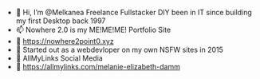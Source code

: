 - 👋 Hi, I’m @Melkanea Freelance Fullstacker DIY been in IT since building my first Desktop back 1997
- 📫 Nowhere 2.0 is my ME!ME!ME! Portfolio Site 
- 👀 https://nowhere2point0.xyz
- 🌱 Started out as a webdevloper on my own NSFW sites in 2015 
- 👋 AllMyLinks Social Media
- 👋 https://allmylinks.com/melanie-elizabeth-damm

<!---
💞️ Brandynette NSFW site
📫 https://brandynette.com
--->
<!-- 
- 💞️ In 2018 Brandynette graduated from Pornhub as a Amateur Pornstar 
- 💞️ Amateur Pornhub Pornstar || Hypno Sissy Brandynette
- 📫 https://www.pornhub.com/pornstar/brandynette
-->
